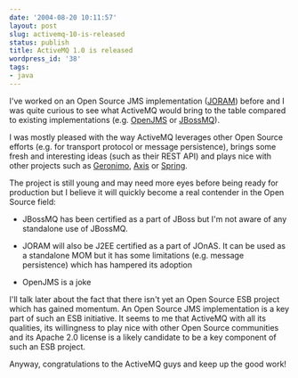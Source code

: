 ```yaml
---
date: '2004-08-20 10:11:57'
layout: post
slug: activemq-10-is-released
status: publish
title: ActiveMQ 1.0 is released
wordpress_id: '38'
tags:
- java
---
```


I've worked on an Open Source JMS implementation ([JORAM](http://joram.objectweb.org)) before and I was quite curious to see what ActiveMQ would bring to the table compared to existing implementations (e.g. [OpenJMS](http://openjms.sf.net/) or [JBossMQ](http://www.jboss.org/developers/projects/jboss/jbossmq.jsp)).




I was mostly pleased with the way ActiveMQ leverages other Open Source efforts (e.g. for transport protocol or message persistence), brings some fresh and interesting ideas (such as their REST API) and plays nice with other projects such as [Geronimo](http://geronimo.apache.org/), [Axis](http://ws.apache.org/axis/) or [Spring](http://www.springframework.org/).




The project is still young and may need more eyes before being ready for production but I believe it will quickly become a real contender in the Open Source field:





  
  * JBossMQ has been certified as a part of JBoss but I'm not aware of any standalone use of JBossMQ.

  
  * JORAM will also be J2EE certified as a part of JOnAS. It can be used as a standalone MOM but it has some limitations (e.g. message persistence) which has hampered its adoption
 
  
  * OpenJMS is a joke




I'll talk later about the fact that there isn't yet an Open Source ESB project which has gained momentum. An Open Source JMS implementation is a key part of such an ESB initiative. It seems to me that ActiveMQ with all its qualities, its willingness to play nice with other Open Source communities and its Apache 2.0 license is a likely candidate to be a key component of such an ESB project.




Anyway, congratulations to the ActiveMQ guys and keep up the good work!
